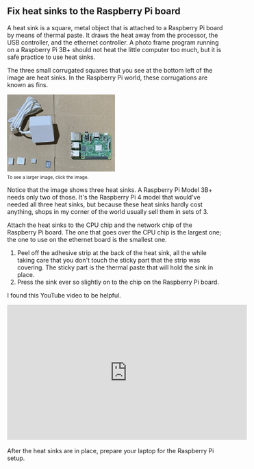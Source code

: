 ## Fix heat sinks to the Raspberry Pi board

A heat sink is a square, metal object that is attached to a Raspberry Pi board by means of thermal paste. It draws the heat away from the processor, the USB controller, and the ethernet controller. A photo frame program running on a Raspberry Pi 3B+ should not heat the little computer too much, but it is safe practice to use heat sinks. 

The three small corrugated squares that you see at the bottom left of the image are heat sinks. In the Raspberry Pi world, these corrugations are known as fins.

<a href = "../../images/pi_3.jpeg"><img src = "../../images/pi_3.jpeg" width="50%" /></a><br/>
<span style="font-size:75%;">To see a larger image, click the image.</span>

Notice that the image shows three heat sinks.  A Raspberry Pi Model 3B+ needs only two of those. It's the Raspberry Pi 4 model that would've needed all three heat sinks, but because these heat sinks hardly cost anything, shops in my corner of the world usually sell them in sets of 3.

Attach the heat sinks to the CPU chip and the network chip of the Raspberry Pi board. The one that goes over the CPU chip is the largest one; the one to use on the ethernet board is the smallest one.
 
1.  Peel off the adhesive strip at the back of the heat sink, all the while taking care that you don't touch the sticky part that the strip was covering. The sticky part is the thermal paste that will hold the sink in place.
1.  Press the sink ever so slightly on to the chip on the Raspberry Pi board.

I found this YouTube video to be helpful.

<iframe width="560" height="315" src="https://www.youtube.com/embed/Xg5n56x9Y7A?si=tw5MF9EhXMR4aG-e" title="YouTube video player" frameborder="0" allow="accelerometer; autoplay; clipboard-write; encrypted-media; gyroscope; picture-in-picture; web-share" referrerpolicy="strict-origin-when-cross-origin" allowfullscreen></iframe>

After the heat sinks are in place, prepare your laptop for the Raspberry Pi setup.
